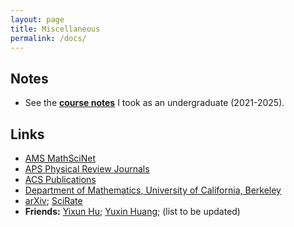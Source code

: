 ```yaml
---
layout: page
title: Miscellaneous
permalink: /docs/
---
```

## Notes

+ See the **[course notes](notes.md)** I took as an undergraduate (2021-2025).

## Links

+ [AMS MathSciNet](https://mathscinet.ams.org/mathscinet/publications-search)
+ [APS Physical Review Journals](https://journals.aps.org/)
+ [ACS Publications](https://pubs.acs.org/)
+ [Department of Mathematics, University of California, Berkeley](https://math.berkeley.edu/)
+ [arXiv](https://arxiv.org/); [SciRate](https://scirate.com/)
+ **Friends:** [Yixun Hu](https://yixun-hu.github.io/); [Yuxin Huang](https://scholar.google.com/citations?user=XEcaCD4AAAAJ&hl=en-us); (list to be updated)

